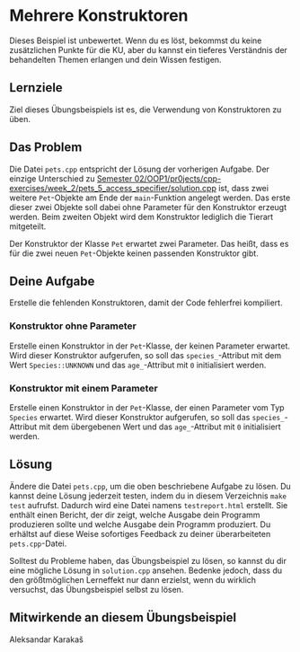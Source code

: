 # Mehrere Konstruktoren

Dieses Beispiel ist unbewertet. Wenn du es löst, bekommst du keine zusätzlichen Punkte für die KU, aber du kannst ein tieferes Verständnis der behandelten Themen erlangen und dein Wissen festigen.

## Lernziele

Ziel dieses Übungsbeispiels ist es, die Verwendung von Konstruktoren zu üben.

## Das Problem

Die Datei `pets.cpp` entspricht der Lösung der vorherigen Aufgabe. Der einzige Unterschied zu [Semester 02/OOP1/pr0jects/cpp-exercises/week_2/pets_5_access_specifier/solution.cpp](Semester%2002/OOP1/pr0jects/cpp-exercises/week_2/pets_5_access_specifier/solution.cpp) ist, dass zwei weitere `Pet`-Objekte am Ende der `main`-Funktion angelegt werden. Das erste dieser zwei Objekte soll dabei ohne Parameter für den Konstruktor erzeugt werden. Beim zweiten Objekt wird dem Konstruktor lediglich die Tierart mitgeteilt.

Der Konstruktor der Klasse `Pet` erwartet zwei Parameter. Das heißt, dass es für die zwei neuen `Pet`-Objekte keinen passenden Konstruktor gibt.

## Deine Aufgabe
Erstelle die fehlenden Konstruktoren, damit der Code fehlerfrei kompiliert.

### Konstruktor ohne Parameter
Erstelle einen Konstruktor in der `Pet`-Klasse, der keinen Parameter erwartet. Wird dieser Konstruktor aufgerufen, so soll das `species_`-Attribut mit dem Wert `Species::UNKNOWN` und das `age_`-Attribut mit `0` initialisiert werden.

### Konstruktor mit einem Parameter
Erstelle einen Konstruktor in der `Pet`-Klasse, der einen Parameter vom Typ `Species` erwartet. Wird dieser Konstruktor aufgerufen, so soll das `species_`-Attribut mit dem übergebenen Wert und das `age_`-Attribut mit `0` initialisiert werden.

## Lösung

Ändere die Datei `pets.cpp`, um die oben beschriebene Aufgabe zu lösen. Du kannst deine Lösung jederzeit testen, indem du in diesem Verzeichnis `make test` aufrufst. Dadurch wird eine Datei namens `testreport.html` erstellt. Sie enthält einen Bericht, der dir zeigt, welche Ausgabe dein Programm produzieren sollte und welche Ausgabe dein Programm produziert. Du erhältst auf diese Weise sofortiges Feedback zu deiner überarbeiteten `pets.cpp`-Datei.

Solltest du Probleme haben, das Übungsbeispiel zu lösen, so kannst du dir eine mögliche Lösung in `solution.cpp` ansehen. Bedenke jedoch, dass du den größtmöglichen Lerneffekt nur dann erzielst, wenn du wirklich versuchst, das Übungsbeispiel selbst zu lösen.

## Mitwirkende an diesem Übungsbeispiel
Aleksandar Karakaš

